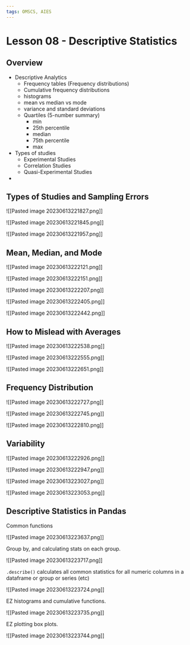 ```yaml
---
tags: OMSCS, AIES
---
```

# Lesson 08 - Descriptive Statistics

## Overview
- Descriptive Analytics
	- Frequency tables (Frequency distributions)
	- Cumulative frequency distributions
	- histograms
	- mean vs median vs mode
	- variance and standard deviations
	- Quartiles (5-number summary)
		- min
		- 25th percentile
		- median
		- 75th percentile
		- max
- Types of studies
	- Experimental Studies
	- Correlation Studies
	- Quasi-Experimental Studies
- 

## Types of Studies and Sampling Errors

![[Pasted image 20230613221827.png]]

![[Pasted image 20230613221845.png]]

![[Pasted image 20230613221957.png]]

## Mean, Median, and Mode
![[Pasted image 20230613222121.png]]

![[Pasted image 20230613222151.png]]

![[Pasted image 20230613222207.png]]

![[Pasted image 20230613222405.png]]

![[Pasted image 20230613222442.png]]

## How to Mislead with Averages
![[Pasted image 20230613222538.png]]

![[Pasted image 20230613222555.png]]

![[Pasted image 20230613222651.png]]

## Frequency Distribution
![[Pasted image 20230613222727.png]]

![[Pasted image 20230613222745.png]]

![[Pasted image 20230613222810.png]]

## Variability
![[Pasted image 20230613222926.png]]

![[Pasted image 20230613222947.png]]

![[Pasted image 20230613223027.png]]

![[Pasted image 20230613223053.png]]

## Descriptive Statistics in Pandas

Common functions

![[Pasted image 20230613223637.png]]

Group by, and calculating stats on each group.

![[Pasted image 20230613223717.png]]

`.describe()` calculates all common statistics for all numeric columns in a dataframe or group or series (etc)

![[Pasted image 20230613223724.png]]

EZ histograms and cumulative functions.

![[Pasted image 20230613223735.png]]

EZ plotting box plots.

![[Pasted image 20230613223744.png]]
